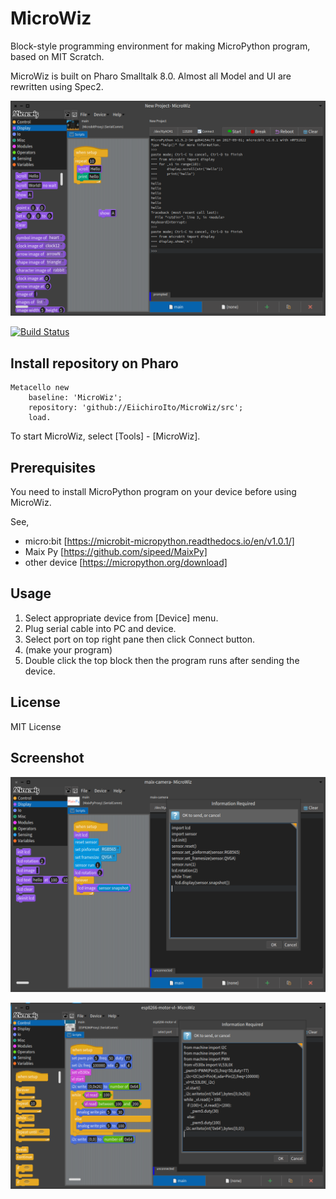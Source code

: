 # MicroWiz
Block-style programming environment for making MicroPython program, based on MIT Scratch.

MicroWiz is built on Pharo Smalltalk 8.0. Almost all Model and UI are rewritten using Spec2.

![Entire Screen1](https://raw.githubusercontent.com/EiichiroIto/MicroWiz/master/images/MicroWiz1.png)

[![Build Status](https://travis-ci.com/EiichiroIto/MicroWiz.svg?branch=master)](https://travis-ci.com/EiichiroIto/MicroWiz)

## Install repository on Pharo

```
Metacello new
    baseline: 'MicroWiz';
    repository: 'github://EiichiroIto/MicroWiz/src';
    load.
```

To start MicroWiz, select [Tools] - [MicroWiz].

## Prerequisites
You need to install MicroPython program on your device before using MicroWiz.

See,

* micro:bit [https://microbit-micropython.readthedocs.io/en/v1.0.1/]
* Maix Py [https://github.com/sipeed/MaixPy]
* other device [https://micropython.org/download]

## Usage
1. Select appropriate device from [Device] menu.
2. Plug serial cable into PC and device.
3. Select port on top right pane then click Connect button.
4. (make your program)
5. Double click the top block then the program runs after sending the device.

## License
MIT License

## Screenshot
![Maix Py](https://raw.githubusercontent.com/EiichiroIto/MicroWiz/master/images/MicroWiz2.png)

![ESP8266 with VL53L0X](https://raw.githubusercontent.com/EiichiroIto/MicroWiz/master/images/MicroWiz3.png)
